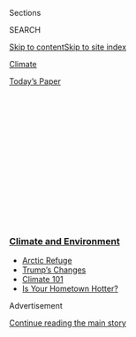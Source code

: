 <div id="app">

<div>

<div>

<div>

<div class="NYTAppHideMasthead css-1q2w90k e1suatyy0">

<div class="section css-ui9rw0 e1suatyy2">

<div class="css-eph4ug er09x8g0">

<div class="css-6n7j50">

</div>

<span class="css-1dv1kvn">Sections</span>

<div class="css-10488qs">

<span class="css-1dv1kvn">SEARCH</span>

</div>

[Skip to content](#site-content)[Skip to site
index](#site-index)

</div>

<div id="masthead-section-label" class="css-1wr3we4 eaxe0e00">

[Climate](https://www.nytimes3xbfgragh.onion/section/climate)

</div>

<div class="css-10698na e1huz5gh0">

</div>

</div>

<div id="masthead-bar-one" class="section hasLinks css-15hmgas e1csuq9d3">

<div class="css-uqyvli e1csuq9d0">

</div>

<div class="css-1uqjmks e1csuq9d1">

</div>

<div class="css-9e9ivx">

[](https://myaccount.nytimes3xbfgragh.onion/auth/login?response_type=cookie&client_id=vi)

</div>

<div class="css-1bvtpon e1csuq9d2">

[Today’s
Paper](https://www.nytimes3xbfgragh.onion/section/todayspaper)

</div>

</div>

</div>

</div>

<div data-aria-hidden="false">

<div id="site-content" data-role="main">

<div>

<div class="css-1aor85t" style="opacity:0.000000001;z-index:-1;visibility:hidden">

<div class="css-1hqnpie">

<div class="css-epjblv">

<span class="css-17xtcya">[Climate](/section/climate)</span><span class="css-x15j1o">|</span><span class="css-fwqvlz">Trump
Signs Order Rolling Back Environmental Rules on
Infrastructure</span>

</div>

<div class="css-k008qs">

<div class="css-1iwv8en">

<span class="css-18z7m18"></span>

<div>

</div>

</div>

<span class="css-1n6z4y">https://nyti.ms/2uZIGPe</span>

<div class="css-1705lsu">

<div class="css-4xjgmj">

<div class="css-4skfbu" data-role="toolbar" data-aria-label="Social Media Share buttons, Save button, and Comments Panel with current comment count" data-testid="share-tools">

  - 
  - 
  - 
  - 
    
    <div class="css-6n7j50">
    
    </div>

  - 

</div>

</div>

</div>

</div>

</div>

</div>

<div class="css-13pd83m">

<div class="css-l9svim">

### [<span class="css-pa1jbp"><span class="css-1rxm0ex">Climate and</span><span class="css-1rxm0ex"> Environment</span></span>](https://www.nytimes3xbfgragh.onion/section/climate?name=styln-climate&region=TOP_BANNER&variant=undefined&block=storyline_menu_recirc&action=click&pgtype=Article&impression_id=d385cc40-e388-11ea-b524-5975769cbb40)

  - <span class="css-ousu42">[Arctic
    Refuge](https://www.nytimes3xbfgragh.onion/2020/08/17/climate/alaska-oil-drilling-anwr.html?name=styln-climate&region=TOP_BANNER&variant=undefined&block=storyline_menu_recirc&action=click&pgtype=Article&impression_id=d385f350-e388-11ea-b524-5975769cbb40)</span>
  - <span class="css-ousu42">[Trump’s
    Changes](https://www.nytimes3xbfgragh.onion/interactive/2020/climate/trump-environment-rollbacks.html?name=styln-climate&region=TOP_BANNER&variant=undefined&block=storyline_menu_recirc&action=click&pgtype=Article&impression_id=d38de290-e388-11ea-b524-5975769cbb40)</span>
  - <span class="css-ousu42">[Climate 101](https://www.nytimes3xbfgragh.onion/interactive/2020/04/19/climate/climate-crash-course-1.html?name=styln-climate&region=TOP_BANNER&variant=undefined&block=storyline_menu_recirc&action=click&pgtype=Article&impression_id=d38de291-e388-11ea-b524-5975769cbb40)</span>
  - <span class="css-ousu42">[Is Your Hometown
    Hotter?](https://www.nytimes3xbfgragh.onion/interactive/2018/08/30/climate/how-much-hotter-is-your-hometown.html?name=styln-climate&region=TOP_BANNER&variant=undefined&block=storyline_menu_recirc&action=click&pgtype=Article&impression_id=d38e09a0-e388-11ea-b524-5975769cbb40)</span>

</div>

</div>

<div id="top-wrapper" class="css-1sy8kpn">

<div id="top-slug" class="css-l9onyx">

Advertisement

</div>

[Continue reading the main
story](#after-top)

<div class="ad top-wrapper" style="text-align:center;height:100%;display:block;min-height:250px">

<div id="top" class="place-ad" data-position="top" data-size-key="top">

</div>

</div>

<div id="after-top">

</div>

</div>

<div id="sponsor-wrapper" class="css-1hyfx7x">

<div id="sponsor-slug" class="css-19vbshk">

Supported by

</div>

[Continue reading the main
story](#after-sponsor)

<div id="sponsor" class="ad sponsor-wrapper" style="text-align:center;height:100%;display:block">

</div>

<div id="after-sponsor">

</div>

</div>

<div class="css-1vkm6nb ehdk2mb0">

# Trump Signs Order Rolling Back Environmental Rules on Infrastructure

</div>

<div class="css-79elbk" data-testid="photoviewer-wrapper">

<div class="css-z3e15g" data-testid="photoviewer-wrapper-hidden">

</div>

<div class="css-1a48zt4 ehw59r15" data-testid="photoviewer-children">

![<span class="css-16f3y1r e13ogyst0" data-aria-hidden="true">President
Trump, with Treasury Secretary Steven T. Mnuchin and Transportation
Secretary Elaine L. Chao, announcing the “streamlining” of permitting
requirements for infrastructure
projects.</span><span class="css-cnj6d5 e1z0qqy90" itemprop="copyrightHolder"><span class="css-1ly73wi e1tej78p0">Credit...</span><span><span>Al
Drago for The New York
Times</span></span></span>](https://static01.graylady3jvrrxbe.onion/images/2017/08/16/science/16FLOOD2/16FLOOD2-articleLarge.jpg?quality=75&auto=webp&disable=upscale)

</div>

</div>

<div class="css-xt80pu e12qa4dv0">

<div class="css-18e8msd">

<div class="css-vp77d3 epjyd6m0">

<div class="css-1baulvz">

By [<span class="css-1baulvz last-byline" itemprop="name">Lisa
Friedman</span>](https://www.nytimes3xbfgragh.onion/by/lisa-friedman)

</div>

</div>

  - Aug. 15,
    2017

  - 
    
    <div class="css-4xjgmj">
    
    <div class="css-d8bdto" data-role="toolbar" data-aria-label="Social Media Share buttons, Save button, and Comments Panel with current comment count" data-testid="share-tools">
    
      - 
      - 
      - 
      - 
        
        <div class="css-6n7j50">
        
        </div>
    
      - 
    
    </div>
    
    </div>

</div>

</div>

<div class="section meteredContent css-1r7ky0e" name="articleBody" itemprop="articleBody">

<div class="css-1fanzo5 StoryBodyCompanionColumn">

<div class="css-53u6y8">

WASHINGTON — President Trump announced on Tuesday that he had signed a
sweeping executive order to eliminate and streamline some permitting
regulations and to speed construction of roads, bridges and pipelines,
declaring that the moves would fix a “badly broken” infrastructure
system in America and bring manufacturing jobs back to the country.

In [an explosive news
conference](https://www.nytimes3xbfgragh.onion/2017/08/15/us/politics/trump-press-conference-charlottesville.html)
overshadowed by questions about his response to a [white nationalist
rally](100000005365230/draft/editing) over the weekend in
Charlottesville, Va., Mr. Trump tried several times to steer the
conversation back to infrastructure.

The president has vowed to pass a [$1 trillion
package](https://www.nytimes3xbfgragh.onion/2017/06/03/us/politics/trump-plans-to-shift-infrastructure-funding-to-cities-states-and-business.html)
to revitalize the nation’s infrastructure, but so far [no such
legislation
exists](https://www.nytimes3xbfgragh.onion/2017/07/23/us/trump-infrastructure-program.html).
Mr. Trump said he was not worried about his chances of winning support
for his plan, even in the wake of a failed effort to overhaul health
care.

“We will end up getting health care, but we’ll get the infrastructure,
and actually infrastructure is something that I think we’ll have
bipartisan support on,” Mr. Trump said. “I actually think Democrats will
go along with the infrastructure.”

</div>

</div>

<div class="css-1fanzo5 StoryBodyCompanionColumn">

<div class="css-53u6y8">

Flanked by Transportation Secretary Elaine L. Chao and Treasury
Secretary Steven Mnuchin at Trump Tower in Manhattan, Mr. Trump unveiled
a head-to-toe-length flow chart purporting to show the permitting
regulations required to build a highway in a state he would not name
that he claimed took 17 years.

“This is what we will bring it down to — this is less than two years,”
Mr. Trump said, dropping the paper to the ground and revealing a new
flow chart about a quarter of the
size.

<div id="NYT_MAIN_CONTENT_1_REGION" class="css-9tf9ac">

<div>

<div id="styln-prism-guide-1593610178459" class="section interactive-content interactive-size-medium css-1ftcdic">

<div class="css-17ih8de interactive-body">

<div id="prism-freeform-block-37797" class="css-19mumt8" data-role="complementary" data-storyline="Climate and Environment" data-truncated="false" tabindex="0">

<div class="css-a8d9oz">

<div>

[](https://www.nytimes3xbfgragh.onion/section/climate?action=click&pgtype=Article&state=default&region=MAIN_CONTENT_1&context=storylines_keepup)

### Climate and Environment ›

#### Keep Up on the Latest Climate News

Updated Aug. 18, 2020

Here’s what you need to know this week:

  -   - Five automakers [sealed a binding
        agreement](https://www.nytimes3xbfgragh.onion/2020/08/17/climate/california-automakers-pollution.html?action=click&pgtype=Article&state=default&region=MAIN_CONTENT_1&context=storylines_keepup)
        with California to follow the state’s stricter tailpipe
        emissions rules.
      - The Trump administration[eliminated a major methane
        rule](https://www.nytimes3xbfgragh.onion/2020/08/13/climate/trump-methane.html?action=click&pgtype=Article&state=default&region=MAIN_CONTENT_1&context=storylines_keepup),
        even as leaks are worsening, in a decision that researchers
        warned ignored science.
      - Climate change leaders said [the vice-presidential choice of
        Kamala
        Harris](https://www.nytimes3xbfgragh.onion/2020/08/12/climate/kamala-harris-environmental-justice.html?action=click&pgtype=Article&state=default&region=MAIN_CONTENT_1&context=storylines_keepup)
        signaled that Democrats will have a focus on environmental
        justice.

<div id="styln-survey-component-37797" class="styln-survey-component">

</div>

</div>

</div>

</div>

</div>

</div>

</div>

</div>

“We used to have the greatest infrastructure anywhere in the world, and
today we’re like a third-world country,” he said. “No longer will we
allow the infrastructure of our magnificent country to crumble and
decay.”

A key element of the new executive order rolls back standards set by
former President Barack Obama that required the federal government to
account for climate change and sea-level rise when building
infrastructure.

</div>

</div>

<div class="css-1fanzo5 StoryBodyCompanionColumn">

<div class="css-53u6y8">

It also puts in place what the White House called a “one federal
decision policy” under which one lead federal agency works with others
to complete environmental reviews and other permitting decisions for a
given project. All decisions on federal permits will have to be made
within 90 days, and agencies will have a two-year goal to process
environmental reviews for major projects.

“It’s going to be a very streamlined process, and by the way, if it
doesn’t meet environmental safeguards, we’re not going to approve it,”
Mr. Trump said.

</div>

</div>

<div class="css-79elbk" data-testid="photoviewer-wrapper">

<div class="css-z3e15g" data-testid="photoviewer-wrapper-hidden">

</div>

<div class="css-1a48zt4 ehw59r15" data-testid="photoviewer-children">

![<span class="css-16f3y1r e13ogyst0" data-aria-hidden="true">Workers
installed drainage pipes and a water pump station in Miami Beach in 2014
to mitigate flooding from rising seas. Representative Carlos Curbelo,
Republican of Florida, said South Florida is “on the front lines” of
climate
change.</span><span class="css-cnj6d5 e1z0qqy90" itemprop="copyrightHolder"><span class="css-1ly73wi e1tej78p0">Credit...</span><span>Joe
Raedle/Getty
Images</span></span>](https://static01.graylady3jvrrxbe.onion/images/2017/08/16/science/16FLOODsub/16FLOOD-articleLarge.jpg?quality=75&auto=webp&disable=upscale)

</div>

</div>

<div class="css-1fanzo5 StoryBodyCompanionColumn">

<div class="css-53u6y8">

Some Republicans cheered the executive order. [Representative Rob Bishop
of Utah](https://robbishop.house.gov/ "His website.") called it a strong
foundation upon which Congress can move forward an infrastructure bill.
“It’s encouraging to have a president who understands that regulatory
reform is a precondition for any successful infrastructure policy,” he
said in a statement.

Rolling back the [Federal Flood Risk Management
Standard](https://obamawhitehouse.archives.gov/the-press-office/2015/01/30/executive-order-establishing-federal-flood-risk-management-standard-and- "The Obama order."),
established by Mr. Obama in an executive order in 2015, is the latest
effort by the Trump administration to unravel the former president’s
climate change agenda. Building trade groups and Republican lawmakers
had criticized the rule as costly and overly burdensome.

But environmental activists, flood plain managers and some conservatives
had urged the Trump administration to preserve it, arguing that it
protected critical infrastructure and taxpayer dollars.

“The Trump administration’s decision to overturn this is a disaster for
taxpayers and the environment,” said [Eli
Lehrer](http://www.rstreet.org/people/eli-lehrer/ "His bio."), president
of the R Street Institute, a free-market think tank in Washington. He
described the Obama order as a common-sense measure to prevent taxpayer
money from being sunk into projects threatened by flooding.

</div>

</div>

<div class="css-1fanzo5 StoryBodyCompanionColumn">

<div class="css-53u6y8">

A White House official said that Mr. Trump’s order reinstated the
previous flood management standard, issued by President Jimmy Carter in
1977, but that it did not prohibit state and local agencies from using
more stringent standards if they
chose.

</div>

</div>

<div class="css-1sngw6j">

[](https://www.nytimes3xbfgragh.onion/interactive/2017/05/18/climate/antarctica-ice-melt-climate-change-flood.html)

<div class="css-1eoytci">

![](https://static01.graylady3jvrrxbe.onion/images/2017/05/18/climate/antarctica-image-promo-chapter-2/antarctica-image-promo-chapter-2-square640.png)

</div>

<div class="css-1rha1bf">

## Looming Floods, Threatened Cities

Antarctica’s potential collapse could damage coastal cities across the
globe.

</div>

</div>

<div class="css-1fanzo5 StoryBodyCompanionColumn">

<div class="css-53u6y8">

The Obama-era rule gave federal agencies three options to flood-proof
new infrastructure projects. They could use the best available climate
change science; they could require that standard projects like roads and
railways be built two feet above the national 100-year flood elevation
standard and critical buildings like hospitals be built three feet
higher; or they could require infrastructure to be built to at least the
500-year flood plain. The order did not regulate private development.

[Representative Ralph Abraham of
Louisiana](https://abraham.house.gov/ "His website."), a Republican who
sponsored legislation that would have blocked Mr. Obama’s flood
standard, said he was thrilled by Mr. Trump’s decision. He acknowledged
that Louisiana was inundated with catastrophic flooding last year, but
called it an isolated event. The bigger threat, he said, is from costly
regulations.

He estimated the rule would have increased the cost of a new home by 25
percent to 30 percent in Louisiana because most of the state would be
put in a federal flood plain.

“We had more than our share of tragedy down here with the water, but we
already have problems meeting requirements,” Mr. Abraham said. “The new
plan would make it so costly for my Louisiana residents.”

The Obama administration had estimated that the more stringent standards
would increase construction costs by 0.25 percent to 1.25 percent, but
save taxpayers money in the long run.

</div>

</div>

<div class="css-1fanzo5 StoryBodyCompanionColumn">

<div class="css-53u6y8">

[Representative Carlos
Curbelo](https://curbelo.house.gov/ "His website."), a Florida
Republican who has called for addressing the threat posed by climate
change, criticized Mr. Trump’s decision.

“This executive order is not fiscally conservative,” he said in a
statement. “It’s irresponsible and it will lead to taxpayer dollars
being wasted on projects that may not be built to endure the flooding we
are already seeing and know is only going to get worse.”

</div>

</div>

</div>

<div>

</div>

<div>

</div>

<div>

</div>

<div>

<div id="bottom-wrapper" class="css-1ede5it">

<div id="bottom-slug" class="css-l9onyx">

Advertisement

</div>

[Continue reading the main
story](#after-bottom)

<div id="bottom" class="ad bottom-wrapper" style="text-align:center;height:100%;display:block;min-height:90px">

</div>

<div id="after-bottom">

</div>

</div>

</div>

</div>

</div>

## Site Index

<div>

</div>

## Site Information Navigation

  - [© <span>2020</span> <span>The New York Times
    Company</span>](https://help.nytimes3xbfgragh.onion/hc/en-us/articles/115014792127-Copyright-notice)

<!-- end list -->

  - [NYTCo](https://www.nytco.com/)
  - [Contact
    Us](https://help.nytimes3xbfgragh.onion/hc/en-us/articles/115015385887-Contact-Us)
  - [Work with us](https://www.nytco.com/careers/)
  - [Advertise](https://nytmediakit.com/)
  - [T Brand Studio](http://www.tbrandstudio.com/)
  - [Your Ad
    Choices](https://www.nytimes3xbfgragh.onion/privacy/cookie-policy#how-do-i-manage-trackers)
  - [Privacy](https://www.nytimes3xbfgragh.onion/privacy)
  - [Terms of
    Service](https://help.nytimes3xbfgragh.onion/hc/en-us/articles/115014893428-Terms-of-service)
  - [Terms of
    Sale](https://help.nytimes3xbfgragh.onion/hc/en-us/articles/115014893968-Terms-of-sale)
  - [Site
    Map](https://spiderbites.nytimes3xbfgragh.onion)
  - [Help](https://help.nytimes3xbfgragh.onion/hc/en-us)
  - [Subscriptions](https://www.nytimes3xbfgragh.onion/subscription?campaignId=37WXW)

</div>

</div>

</div>

</div>

